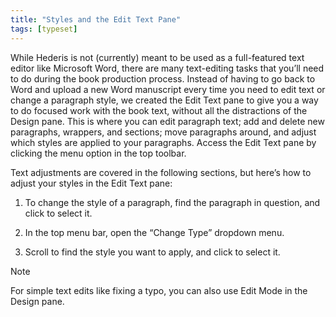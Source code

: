 ```yaml
---
title: "Styles and the Edit Text Pane"
tags: [typeset]
---
```

 
<html><body><section data-type="chapter" class="hsecchapter" data-hederis-type="hsecchapter" id="edit-text-mode" data-pi-attrs="id: edit-text-mode; data-tags: typeset;" role="doc-chapter" data-tags="typeset" data-author-name=" " data-book-title=" " title="Styles and the Edit Text Pane"><p class="hblkp" data-hederis-type="hblkp" id="pZ6RdNdOt">While Hederis is not (currently) meant to be used as a full-featured text editor like Microsoft Word, there are many text-editing tasks that you&#8217;ll need to do during the book production process. Instead of having to go back to Word and upload a new Word manuscript every time you need to edit text or change a paragraph style, we created the Edit Text pane to give you a way to do focused work with the book text, without all the distractions of the Design pane. This is where you can edit paragraph text; add and delete new paragraphs, wrappers, and sections; move paragraphs around, and adjust which styles are applied to your paragraphs. Access the Edit Text pane by clicking the menu option in the top toolbar.</p><p class="hblkp" data-hederis-type="hblkp" id="pjHnDvUcM">Text adjustments are covered in the following sections, but here&#8217;s how to adjust your styles in the Edit Text pane:</p><ol class="hwprnumlist" data-hederis-type="hwprnumlist" id="pQPCfAb9H"><li class="hblkoli" data-hederis-type="hblkoli" id="lit3nEXyyk"><p class="hblkoli" data-hederis-type="hblklip" id="pR3IOG2SG">To change the style of a paragraph, find the paragraph in question, and click to select it.</p></li><li class="hblkoli" data-hederis-type="hblkoli" id="liN818RYrO"><p class="hblkoli" data-hederis-type="hblklip" id="pFdAtyjfK">In the top menu bar, open the &#8220;Change Type&#8221; dropdown menu.</p></li><li class="hblkoli" data-hederis-type="hblkoli" id="liEVY5H6K8"><p class="hblkoli" data-hederis-type="hblklip" id="poVZTivhK">Scroll to find the style you want to apply, and click to select it.</p></li></ol><aside class="hwprbox box" data-hederis-type="hwprbox" id="pCxDBjUuW" data-type="sidebar"><p class="hblktype" data-hederis-type="hblktype" id="pqWTkgHZT">Note</p><p class="hblkp" data-hederis-type="hblkp" id="pZCcTFl5h">For simple text edits like fixing a typo, you can also use Edit Mode in the Design pane.</p></aside></section></body></html>
